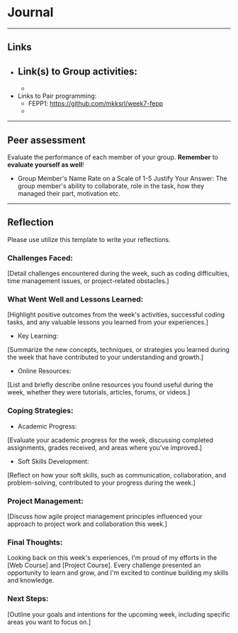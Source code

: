 # Journal

---

## Links

- Link(s) to Group activities:
  -
  -
- Links to Pair programming:
  - FEPP1: https://github.com/mkksrl/week7-fepp
  -

---

## Peer assessment

Evaluate the performance of each member of your group. **Remember** to **evaluate yourself as well**!

- Group Member's Name
  Rate on a Scale of 1-5
  Justify Your Answer: The group member's ability to collaborate, role in the task, how they managed their part, motivation etc.

---

## Reflection

Please use utilize this template to write your reflections.

### Challenges Faced:

[Detail challenges encountered during the week, such as coding difficulties, time management issues, or project-related obstacles.]

### What Went Well and Lessons Learned:

[Highlight positive outcomes from the week's activities, successful coding tasks, and any valuable lessons you learned from your experiences.]

- Key Learning:

[Summarize the new concepts, techniques, or strategies you learned during the week that have contributed to your understanding and growth.]

- Online Resources:

[List and briefly describe online resources you found useful during the week, whether they were tutorials, articles, forums, or videos.]

### Coping Strategies:

- Academic Progress:

[Evaluate your academic progress for the week, discussing completed assignments, grades received, and areas where you've improved.]

- Soft Skills Development:

[Reflect on how your soft skills, such as communication, collaboration, and problem-solving, contributed to your progress during the week.]

### Project Management:

[Discuss how agile project management principles influenced your approach to project work and collaboration this week.]

### Final Thoughts:

Looking back on this week's experiences, I'm proud of my efforts in the [Web Course] and [Project Course]. Every challenge presented an opportunity to learn and grow, and I'm excited to continue building my skills and knowledge.

### Next Steps:

[Outline your goals and intentions for the upcoming week, including specific areas you want to focus on.]

<!-- Links -->

[criticism and constructive feedback]: https://cvdl.ben.edu/blog/why-is-everyone-talking-about-feedback/
